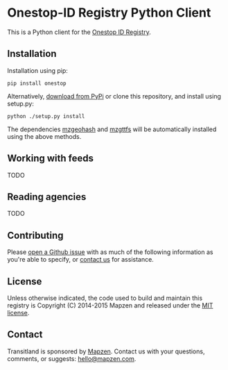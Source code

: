 # Onestop-ID Registry Python Client

This is a Python client for the [Onestop ID Registry](https://github.com/transitland/onestop-id-registry).

## Installation

Installation using pip:

```
pip install onestop
```

Alternatively, [download from PyPi](https://pypi.python.org/pypi/onestop) or clone this repository, and install using setup.py:

```
python ./setup.py install
```

The dependencies [mzgeohash](https://github.com/transitland/mapzen-geohash) and [mzgttfs](https://github.com/transitland/mapzen-gtfs) will be automatically installed using the above methods.


## Working with feeds

TODO

## Reading agencies

TODO

## Contributing

Please [open a Github issue](https://github.com/transitland/onestop-id-python-client/issues/new) with as much of the following information as you're able to specify, or [contact us](#contact) for assistance.

## License

Unless otherwise indicated, the code used to build and maintain this registry is Copyright (C) 2014-2015 Mapzen and released under the [MIT license](http://opensource.org/licenses/MIT).

## Contact

Transitland is sponsored by [Mapzen](http://mapzen.com). Contact us with your questions, comments, or suggests: [hello@mapzen.com](mailto:hello@mapzen.com).
